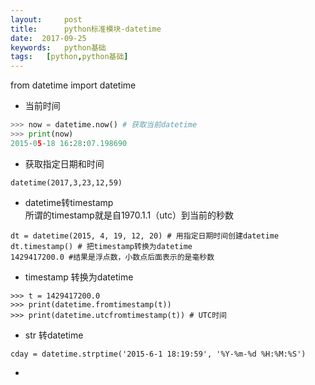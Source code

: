 ```yaml
---
layout:     post
title:      python标准模块-datetime
date:  2017-09-25
keywords:   python基础
tags:   [python,python基础]
---
```

from datetime import datetime
- 当前时间
```python
>>> now = datetime.now() # 获取当前datetime
>>> print(now)
2015-05-18 16:28:07.198690
```
- 获取指定日期和时间
```
datetime(2017,3,23,12,59)
```
- datetime转timestamp  
所谓的timestamp就是自1970.1.1（utc）到当前的秒数  
```
dt = datetime(2015, 4, 19, 12, 20) # 用指定日期时间创建datetime
dt.timestamp() # 把timestamp转换为datetime
1429417200.0 #结果是浮点数，小数点后面表示的是毫秒数
```
- timestamp 转换为datetime
```
>>> t = 1429417200.0
>>> print(datetime.fromtimestamp(t))
>>> print(datetime.utcfromtimestamp(t)) # UTC时间
```
- str 转datetime
```
cday = datetime.strptime('2015-6-1 18:19:59', '%Y-%m-%d %H:%M:%S')
```
- 